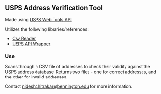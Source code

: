 ## USPS Address Verification Tool

Made using [USPS Web Tools API](https://www.usps.com/business/web-tools-apis/welcome.htm)

Utilizes the following libraries/references:
+ [Csv Reader](https://www.codeproject.com/Articles/9258/A-Fast-CSV-Reader) 
+ [USPS API Wrapper](https://www.codeproject.com/Articles/16041/United-States-Postal-Service-USPS-Web-Tools-Wrappe)

### Use
Scans through a CSV file of addresses to check their validity against the USPS
address database. Returns two files - one for correct addresses, and the other
for invalid addresses.

Contact [nideshchitrakar@bennington.edu](mailto:nideshchitrakar@bennington.edu) for more information.
